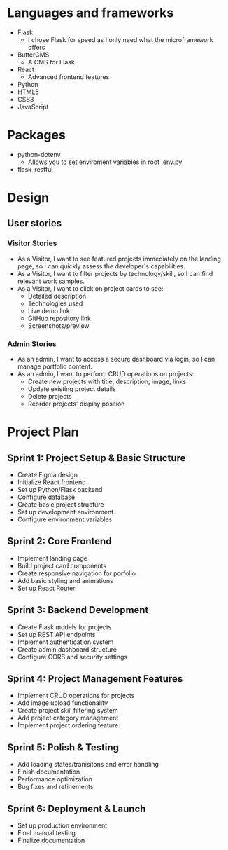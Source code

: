 # Languages and frameworks

* Flask
  * I chose Flask for speed as I only need what the microframework offers
* ButterCMS
  * A CMS for Flask
* React
  * Advanced frontend features
* Python
* HTML5
* CSS3
* JavaScript

# Packages

* python-dotenv 
  * Allows you to set enviroment variables in root .env.py
* flask_restful

# Design

## User stories

### Visitor Stories

* As a Visitor, I want to see featured projects immediately on the landing page, so I can quickly assess the developer's capabilities.
* As a Visitor, I want to filter projects by technology/skill, so I can find relevant work samples.
* As a Visitor, I want to click on project cards to see:
  - Detailed description
  - Technologies used
  - Live demo link
  - GitHub repository link
  - Screenshots/preview

### Admin Stories

* As an admin, I want to access a secure dashboard via login, so I can manage portfolio content.
* As an admin, I want to perform CRUD operations on projects:
  - Create new projects with title, description, image, links
  - Update existing project details
  - Delete projects
  - Reorder projects' display position
  
# Project Plan

## Sprint 1: Project Setup & Basic Structure
- Create Figma design
- Initialize React frontend
- Set up Python/Flask backend
- Configure database
- Create basic project structure
- Set up development environment
- Configure environment variables

## Sprint 2: Core Frontend
- Implement landing page
- Build project card components
- Create responsive navigation for porfolio
- Add basic styling and animations
- Set up React Router

## Sprint 3: Backend Development
- Create Flask models for projects
- Set up REST API endpoints
- Implement authentication system
- Create admin dashboard structure
- Configure CORS and security settings

## Sprint 4: Project Management Features
- Implement CRUD operations for projects
- Add image upload functionality
- Create project skill filtering system
- Add project category management
- Implement project ordering feature

## Sprint 5: Polish & Testing
- Add loading states/tranisitons and error handling
- Finish documentation
- Performance optimization
- Bug fixes and refinements

## Sprint 6: Deployment & Launch
- Set up production environment
- Final manual testing
- Finalize documentation